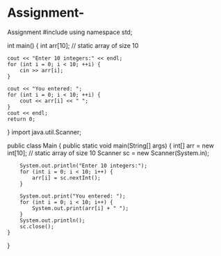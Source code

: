 # Assignment-
Assignment 
#include <iostream>
using namespace std;

int main() {
    int arr[10]; // static array of size 10

    cout << "Enter 10 integers:" << endl;
    for (int i = 0; i < 10; ++i) {
        cin >> arr[i];
    }

    cout << "You entered: ";
    for (int i = 0; i < 10; ++i) {
        cout << arr[i] << " ";
    }
    cout << endl;
    return 0;
}
import java.util.Scanner;

public class Main {
    public static void main(String[] args) {
        int[] arr = new int[10]; // static array of size 10
        Scanner sc = new Scanner(System.in);

        System.out.println("Enter 10 integers:");
        for (int i = 0; i < 10; i++) {
            arr[i] = sc.nextInt();
        }

        System.out.print("You entered: ");
        for (int i = 0; i < 10; i++) {
            System.out.print(arr[i] + " ");
        }
        System.out.println();
        sc.close();
    }
}
